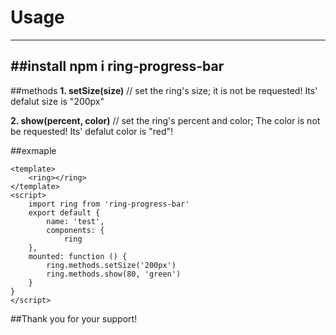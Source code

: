 # Usage

------
##install
**npm i ring-progress-bar**
------
##methods
**1. setSize(size)** // set the ring's size; it is not be requested! Its' defalut size is "200px"

**2. show(percent, color)** // set the ring's percent and color; The color is not be requested! Its' defalut color is "red"!

##exmaple

    <template>
        <ring></ring>
    </template>
    <script>
        import ring from 'ring-progress-bar'
        export default {
            name: 'test',
            components: {
                ring
        },
        mounted: function () {
            ring.methods.setSize('200px') 
            ring.methods.show(80, 'green')
        }
    }
    </script>
   
 ##Thank you for your support!